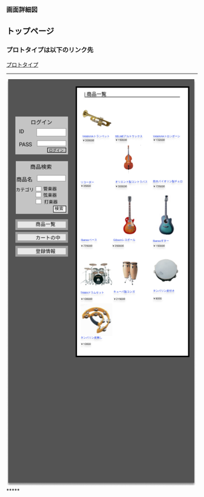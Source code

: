 ### 画面詳細図
## トップページ
### プロトタイプは以下のリンク先
[プロトタイプ](https://www.figma.com/file/oSyALmPTjjaWxJxlWsZPMI/Untitled?node-id=0%3A1)
*****
<img src="../img/iPhone 11 Pro Max - 1.png" width="500">
*****
